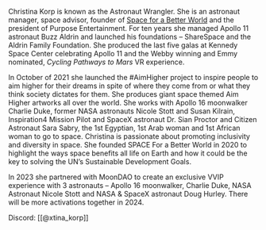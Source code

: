 Christina Korp is known as the Astronaut Wrangler. She is an astronaut manager, space advisor, founder of [Space for a Better World](https://www.spaceforabetterworld.com/) and the president of Purpose Entertainment. For ten years she managed Apollo 11 astronaut Buzz Aldrin and launched his foundations – ShareSpace and the Aldrin Family Foundation. She produced the last five galas at Kennedy Space Center celebrating Apollo 11 and the Webby winning and Emmy nominated, _Cycling Pathways to Mars_ VR experience. 

In October of 2021 she launched the #AimHigher project to inspire people to aim higher for their dreams in spite of where they come from or what they think society dictates for them. She produces giant space themed Aim Higher artworks all over the world. She works with Apollo 16 moonwalker Charlie Duke, former NASA astronauts Nicole Stott and Susan Kilrain, Inspiration4 Mission Pilot and SpaceX astronaut Dr. Sian Proctor and Citizen Astronaut Sara Sabry, the 1st Egyptian, 1st Arab woman and 1st African woman to go to space. Christina is passionate about promoting inclusivity and diversity in space. She founded SPACE For a Better World in 2020 to highlight the ways space benefits all life on Earth and how it could be the key to solving the UN’s Sustainable Development Goals.

In 2023 she partnered with MoonDAO to create an exclusive VVIP experience with 3 astronauts – Apollo 16 moonwalker, Charlie Duke, NASA Astronaut Nicole Stott and NASA & SpaceX astronaut Doug Hurley. There will be more activations together in 2024.

Discord: [[@xtina_korp]]